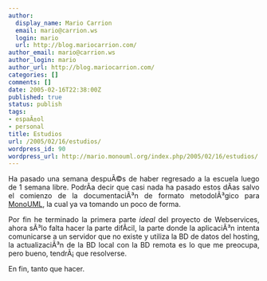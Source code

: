 ```yaml
---
author:
  display_name: Mario Carrion
  email: mario@carrion.ws
  login: mario
  url: http://blog.mariocarrion.com/
author_email: mario@carrion.ws
author_login: mario
author_url: http://blog.mariocarrion.com/
categories: []
comments: []
date: 2005-02-16T22:38:00Z
published: true
status: publish
tags:
- espaÃ±ol
- personal
title: Estudios
url: /2005/02/16/estudios/
wordpress_id: 90
wordpress_url: http://mario.monouml.org/index.php/2005/02/16/estudios/
---
```


<div style="clear:both;"></div>
<p align="justify">Ha pasado una semana despuÃ©s de haber regresado a la escuela luego de 1 semana libre. PodrÃ­a decir que casi nada ha pasado estos dÃ­as salvo el comienzo de la documentaciÃ³n de formato metodolÃ³gico para <a href="http://monouml.sf.net">MonoUML</a>, la cual ya va tomando un poco de forma.</p>
<p align="justify">Por fin he terminado la primera parte <span style="font-style:italic;">ideal</span> del proyecto de Webservices, ahora sÃ³lo falta hacer la parte difÃ­cil, la parte donde la aplicaciÃ³n intenta comunicarse a un servidor que no existe y utiliza la BD de datos del hosting, la actualizaciÃ³n de la BD local con la BD remota es lo que me preocupa, pero bueno, tendrÃ¡ que resolverse.</p>
<p align="justify">En fin, tanto que hacer.</p>
<div style="clear:both; padding-bottom: 0.25em;"></div>
